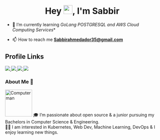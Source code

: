 

<h1 align="center">Hey <img src="https://github.com/TheDudeThatCode/TheDudeThatCode/blob/master/Assets/Hi.gif" width="29px">, I'm Sabbir </h1>

- 🌱 I’m currently learning *GoLang POSTGRESQL and AWS Cloud Computing Services**

- 📫 How to reach me **Sabbirahmedador35@gmail.com**

<h2> Profile Links </h2>

<a href="https://twitter.com/sabbirahmedador"> <img src="https://img.shields.io/badge/Twitter-1DA1F2?style=for-the-badge&logo=twitter&logoColor=white"> </a>
<a href="https://www.linkedin.com/in/sabbir-ahmed-613934194" target="_blank"> <img src="https://img.shields.io/badge/LinkedIn-0077B5?style=for-the-badge&logo=linkedin&logoColor=white" > </a>
<a href="https://leetcode.com/ador" target="_blank"> <img src="https://img.shields.io/badge/-LeetCode-FFA116?style=for-the-badge&logo=LeetCode&logoColor=black" > </a>
<a href="https://www.facebook.com/profile.php?id=100014068145250" target="_blank"> <img src="https://img.shields.io/badge/Facebook-1877F2?style=for-the-badge&logo=facebook&logoColor=white" > </a>

### About Me 🚀
<img src="https://www.w3schools.com/html/programming.gif" alt="Computer man" style="width:88px;height:88px;">
🎓 I’m passionate about open source & a junior pursuing my Bachelors in Computer Science & Engineering. </br>
👨‍💻  I am interested in Kubernetes, Web Dev, Machine Learning, DevOps & I enjoy learning new things. </br>
